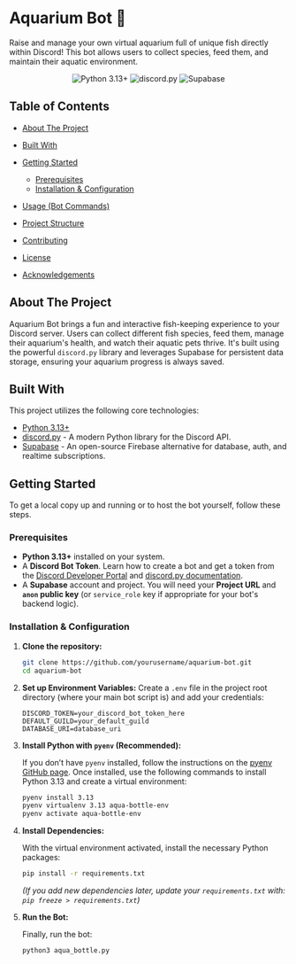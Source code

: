 # Aquarium Bot 🐠

Raise and manage your own virtual aquarium full of unique fish directly within Discord! This bot allows users to collect species, feed them, and maintain their aquatic environment.

<p align="center">
  <img src="https://img.shields.io/badge/python-3.13+-blue.svg" alt="Python 3.13+">
  <img src="https://img.shields.io/badge/discord.py-vX.Y.Z-7289DA.svg" alt="discord.py">
  <img src="https://img.shields.io/badge/Supabase-GREEN.svg" alt="Supabase">
</p>

## Table of Contents

* [About The Project](#about-the-project)
* [Built With](#built-with)
* [Getting Started](#getting-started)

  * [Prerequisites](#prerequisites)
  * [Installation & Configuration](#installation--configuration)
* [Usage (Bot Commands)](#usage-bot-commands)
* [Project Structure](#project-structure)
* [Contributing](#contributing)
* [License](#license)
* [Acknowledgements](#acknowledgements)

## About The Project

Aquarium Bot brings a fun and interactive fish-keeping experience to your Discord server. Users can collect different fish species, feed them, manage their aquarium's health, and watch their aquatic pets thrive. It's built using the powerful `discord.py` library and leverages Supabase for persistent data storage, ensuring your aquarium progress is always saved.

## Built With

This project utilizes the following core technologies:

* [Python 3.13+](https://www.python.org/)
* [discord.py](https://discordpy.readthedocs.io/en/latest/) - A modern Python library for the Discord API.
* [Supabase](https://supabase.io/) - An open-source Firebase alternative for database, auth, and realtime subscriptions.

## Getting Started

To get a local copy up and running or to host the bot yourself, follow these steps.

### Prerequisites

* **Python 3.13+** installed on your system.
* A **Discord Bot Token**. Learn how to create a bot and get a token from the [Discord Developer Portal](https://discord.com/developers/applications) and [discord.py documentation](https://discordpy.readthedocs.io/en/latest/discord.html).
* A **Supabase** account and project. You will need your **Project URL** and **`anon` public key** (or `service_role` key if appropriate for your bot's backend logic).

### Installation & Configuration

1. **Clone the repository:**

   ```bash
   git clone https://github.com/yourusername/aquarium-bot.git
   cd aquarium-bot
   ```

2. **Set up Environment Variables:**
   Create a `.env` file in the project root directory (where your main bot script is) and add your credentials:

   ```env
   DISCORD_TOKEN=your_discord_bot_token_here
   DEFAULT_GUILD=your_default_guild
   DATABASE_URI=database_uri
   ```

3. **Install Python with `pyenv` (Recommended):**

   If you don’t have `pyenv` installed, follow the instructions on the [pyenv GitHub page](https://github.com/pyenv/pyenv). Once installed, use the following commands to install Python 3.13 and create a virtual environment:

   ```bash
   pyenv install 3.13
   pyenv virtualenv 3.13 aqua-bottle-env
   pyenv activate aqua-bottle-env
   ```

4. **Install Dependencies:**

   With the virtual environment activated, install the necessary Python packages:

   ```bash
   pip install -r requirements.txt
   ```

   *(If you add new dependencies later, update your `requirements.txt` with: `pip freeze > requirements.txt`)*

5. **Run the Bot:**

   Finally, run the bot:

   ```bash
   python3 aqua_bottle.py
   ```


